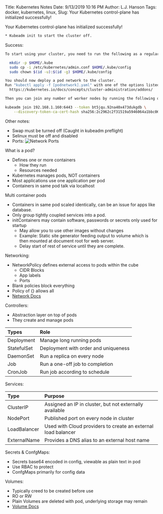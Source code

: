 Title: Kubernetes Notes
Date: 9/13/2019 10:16 PM
Author: L.J. Hanson
Tags: docker, kubernetes, linux, 
Slug: Your Kubernetes control-plane has initialized successfully!

Your Kubernetes control-plane has initialized successfully!

```bash
* Kubeadm init to start the cluster off.
```

Success:

```bash
To start using your cluster, you need to run the following as a regular user:

  mkdir -p $HOME/.kube
  sudo cp -i /etc/kubernetes/admin.conf $HOME/.kube/config
  sudo chown $(id -u):$(id -g) $HOME/.kube/config

You should now deploy a pod network to the cluster.
Run "kubectl apply -f [podnetwork].yaml" with one of the options listed at:
  https://kubernetes.io/docs/concepts/cluster-administration/addons/

Then you can join any number of worker nodes by running the following on each as root:

kubeadm join 192.168.1.160:6443 --token bt5jqu.92na40x473dukgdb \
    --discovery-token-ca-cert-hash sha256:2c2962c2f31519a5946064a1bbc0671367d4dd9630715ecfb2c71dfd1d4eed28

```

Other notes:

* Swap must be turned off (Caught in kubeadm preflight)
* Selinux must be off and disabled
* Ports:
![Network Ports](https://i.stack.imgur.com/GY4ae.png)

What is a pod?

* Defines one or more containers
  * How they run
  * Resources needed
* Kubernetes manages pods, NOT containers
* Most applications use one application per pod
* Containers in same pod talk via localhost

Multi container pods

* Containers in same pod scaled identically, can be an issue for apps like database.
* Only group tightly coupled services into a pod.
* initContainers may contain software, passwords or secrets only used for startup
  * May allow you to use other images without changes
  * Example: Static site generator feeding output to volume which is then mounted at document root for web server.
  * Delay start of rest of service until they are complete.
  
Networking:

* NetworkPolicy defines external access to pods within the cube
  * CIDR Blocks
  * App labels
  * Ports
* Blank policies block everything
* Policy of {} allows all
* [Network Docs](https://kubernetes.io/docs/concepts/services-networking/network-policies/)

Controllers:

* Abstraction layer on top of pods
* They create and manage pods

|Types|Role|
|:---|:---|
|Deployment|Manage long running pods|
|StatefulSet| Deployment with order and uniqueness|
|DaemonSet|Run a replica on every node|
|Job|Run a one-off job to completion|
|CronJob|Run job according to schedule|

Services:

| Type | Purpose |
|:---|:---|
|ClusterIP | Assigned an IP in cluster, but not externally available |
| NodePort | Published port on every node in cluster |
| LoadBalancer | Used with Cloud providers to create an external load balancer|
| ExternalName | Provides a DNS alias to an external host name |

Secrets & ConfgMaps:

* Secrets base64 encoded in config, viewable as plain text in pod
* Use RBAC to protect
* ConfgMaps primarily for config data

Volumes:

* Typically creed to be created before use
* RO or RW
* Plain Volumes are deleted with pod, underlying storage may remain
* [Volume Docs](https://kubernetes.io/docs/concepts/storage/volumes/)
